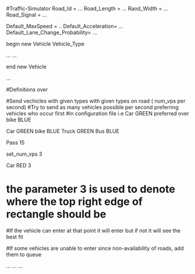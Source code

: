 #Traffic-Simulator
Road_Id = ...
Road_Length = ...
Raod_Width = ...
Road_Signal = ...


Default_MaxSpeed = ..
Default_Acceleration= ...
Default_Lane_Change_Probability= ...


begin new Vehicle
Vehicle_Type

...
...

end new Vehicle


...


#Definitions over

#Send vechicles with given types with given types on road ( num_vps per second)
#Try to send as many vehicles possible per second preferring vehicles who occur first
#in configuration file i.e Car GREEN preferred over bike BLUE


Car GREEN
bike BLUE
Truck GREEN
Bus BLUE

Pass 15

set_num_vps 3

Car RED 3
# the parameter 3 is used to denote where the top right edge of rectangle should be
#If the vehicle can enter at that point it will enter but if not it will see the best fit

#If some vehicles are unable to enter since non-availability of roads, add them to queue


...
...
...
